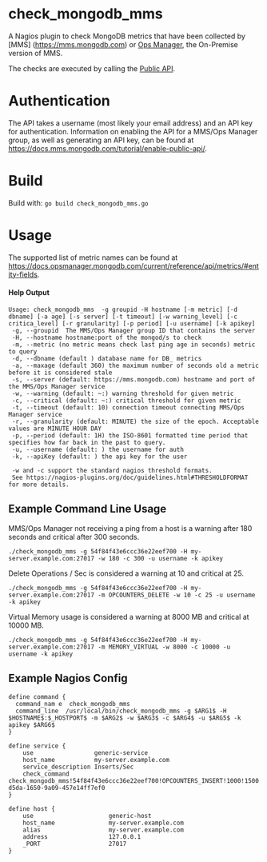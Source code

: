 # check_mongodb_mms
A Nagios plugin to check MongoDB metrics that have been collected by [MMS] (https://mms.mongodb.com) or [Ops Manager](https://www.mongodb.com/products/mongodb-enterprise-advanced), the On-Premise version of MMS.

The checks are executed by calling the [Public API](https://docs.mms.mongodb.com/reference/api/).

# Authentication
The API takes a username (most likely your email address) and an API key for authentication. Information on enabling the API for a MMS/Ops Manager group, as well as generating an API key, can be found at https://docs.mms.mongodb.com/tutorial/enable-public-api/.

# Build
Build with:
`go build check_mongodb_mms.go`

# Usage
The supported list of metric names can be found at https://docs.opsmanager.mongodb.com/current/reference/api/metrics/#entity-fields.

#### Help Output
    Usage: check_mongodb_mms  -g groupid -H hostname [-m metric] [-d dbname] [-a age] [-s server] [-t timeout] [-w warning_level] [-c critica_level] [-r granularity] [-p period] [-u username] [-k apikey]
     -g, --groupid  The MMS/Ops Manager group ID that contains the server
     -H, --hostname hostname:port of the mongod/s to check
     -m, --metric (no metric means check last ping age in seconds) metric to query
     -d, --dbname (default ) database name for DB_ metrics
     -a, --maxage (default 360) the maximum number of seconds old a metric before it is considered stale
     -s, --server (default: https://mms.mongodb.com) hostname and port of the MMS/Ops Manager service
     -w, --warning (default: ~:) warning threshold for given metric
     -c, --critical (default: ~:) critical threshold for given metric
     -t, --timeout (default: 10) connection timeout connecting MMS/Ops Manager service
     -r, --granularity (default: MINUTE) the size of the epoch. Acceptable values are MINUTE HOUR DAY
     -p, --period (default: 1H) the ISO-8601 formatted time period that specifies how far back in the past to query.
     -u, --username (default: ) the username for auth
     -k, --apiKey (default: ) the api key for the user

     -w and -c support the standard nagios threshold formats.
     See https://nagios-plugins.org/doc/guidelines.html#THRESHOLDFORMAT for more details.

## Example Command Line Usage
MMS/Ops Manager not receiving a ping from a host is a warning after 180 seconds and critical after 300 seconds.

    ./check_mongodb_mms -g 54f84f43e6ccc36e22eef700 -H my-server.example.com:27017 -w 180 -c 300 -u username -k apikey

Delete Operations / Sec is considered a warning at 10 and critical at 25.

    ./check_mongodb_mms -g 54f84f43e6ccc36e22eef700 -H my-server.example.com:27017 -m OPCOUNTERS_DELETE -w 10 -c 25 -u username -k apikey

Virtual Memory usage is considered a warning at 8000 MB and critical at 10000 MB.

    ./check_mongodb_mms -g 54f84f43e6ccc36e22eef700 -H my-server.example.com:27017 -m MEMORY_VIRTUAL -w 8000 -c 10000 -u username -k apikey

## Example Nagios Config
    define command {
      command_nam e  check_mongodb_mms
      command_line  /usr/local/bin/check_mongodb_mms -g $ARG1$ -H $HOSTNAME$:$_HOSTPORT$ -m $ARG2$ -w $ARG3$ -c $ARG4$ -u $ARG5$ -k apikey $ARG6$
    }

    define service {
        use                 generic-service
        host_name           my-server.example.com
        service_description Inserts/Sec
        check_command       check_mongodb_mms!54f84f43e6ccc36e22eef700!OPCOUNTERS_INSERT!1000!1500!monitoringuser!1da09000d-d5da-1650-9a09-457e14ff7ef0
    }

    define host {
        use                     generic-host
        host_name               my-server.example.com
        alias                   my-server.example.com
        address                 127.0.0.1
        _PORT                   27017
    }
